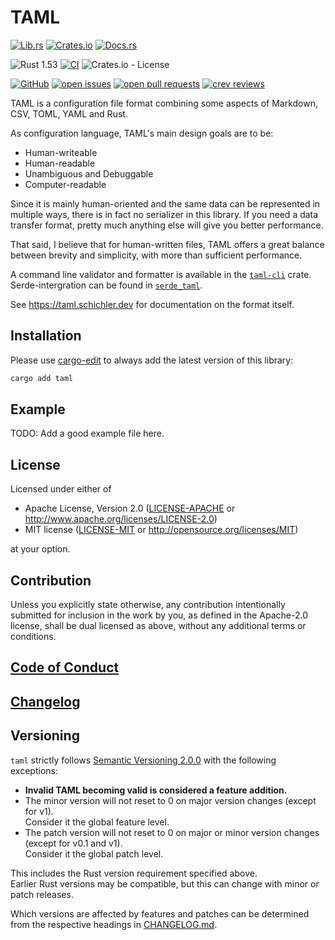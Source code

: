 # TAML

[![Lib.rs](https://img.shields.io/badge/Lib.rs-*-84f)](https://lib.rs/crates/taml)
[![Crates.io](https://img.shields.io/crates/v/taml)](https://crates.io/crates/taml)
[![Docs.rs](https://docs.rs/taml/badge.svg)](https://docs.rs/taml)

![Rust 1.53](https://img.shields.io/static/v1?logo=Rust&label=&message=1.53&color=grey)
[![CI](https://github.com/Tamschi/taml/workflows/CI/badge.svg?branch=develop)](https://github.com/Tamschi/taml/actions?query=workflow%3ACI+branch%3Adevelop)
![Crates.io - License](https://img.shields.io/crates/l/taml/0.0.11)

[![GitHub](https://img.shields.io/static/v1?logo=GitHub&label=&message=%20&color=grey)](https://github.com/Tamschi/taml)
[![open issues](https://img.shields.io/github/issues-raw/Tamschi/taml)](https://github.com/Tamschi/taml/issues)
[![open pull requests](https://img.shields.io/github/issues-pr-raw/Tamschi/taml)](https://github.com/Tamschi/taml/pulls)
[![crev reviews](https://web.crev.dev/rust-reviews/badge/crev_count/taml.svg)](https://web.crev.dev/rust-reviews/crate/taml/)

TAML is a configuration file format combining some aspects of Markdown, CSV, TOML, YAML and Rust.

As configuration language, TAML's main design goals are to be:

- Human-writeable
- Human-readable
- Unambiguous and Debuggable
- Computer-readable

Since it is mainly human-oriented and the same data can be represented in multiple ways, there is in fact no serializer in this library. If you need a data transfer format, pretty much anything else will give you better performance.

That said, I believe that for human-written files, TAML offers a great balance between brevity and simplicity, with more than sufficient performance.

A command line validator and formatter is available in the [`taml-cli`] crate.  
Serde-intergration can be found in [`serde_taml`].

See <https://taml.schichler.dev> for documentation on the format itself.

[`taml-cli`]: https://github.com/Tamschi/taml-cli
[`serde_taml`]: https://github.com/Tamschi/serde_taml/

## Installation

Please use [cargo-edit](https://crates.io/crates/cargo-edit) to always add the latest version of this library:

```cmd
cargo add taml
```

## Example

TODO: Add a good example file here.

## License

Licensed under either of

- Apache License, Version 2.0
   ([LICENSE-APACHE](LICENSE-APACHE) or <http://www.apache.org/licenses/LICENSE-2.0>)
- MIT license
   ([LICENSE-MIT](LICENSE-MIT) or <http://opensource.org/licenses/MIT>)

at your option.

## Contribution

Unless you explicitly state otherwise, any contribution intentionally submitted
for inclusion in the work by you, as defined in the Apache-2.0 license, shall be
dual licensed as above, without any additional terms or conditions.

## [Code of Conduct](CODE_OF_CONDUCT.md)

## [Changelog](CHANGELOG.md)

## Versioning

`taml` strictly follows [Semantic Versioning 2.0.0](https://semver.org/spec/v2.0.0.html) with the following exceptions:

- **Invalid TAML becoming valid is considered a feature addition.**
- The minor version will not reset to 0 on major version changes (except for v1).  
Consider it the global feature level.
- The patch version will not reset to 0 on major or minor version changes (except for v0.1 and v1).  
Consider it the global patch level.

This includes the Rust version requirement specified above.  
Earlier Rust versions may be compatible, but this can change with minor or patch releases.

Which versions are affected by features and patches can be determined from the respective headings in [CHANGELOG.md](CHANGELOG.md).
